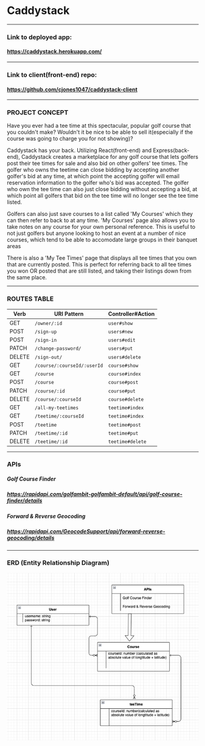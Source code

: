 # Caddystack

***

### Link to deployed app:
#### https://caddystack.herokuapp.com/

***

### Link to client(front-end) repo:
#### https://github.com/cjones1047/caddystack-client

***

### PROJECT CONCEPT

Have you ever had a tee time at this spectacular, popular golf course that you couldn't make? Wouldn't it be nice to be able to sell it(especially if the course was going to charge you for not showing)?

Caddystack has your back. Utilizing React(front-end) and Express(back-end), Caddystack creates a marketplace for any golf course that lets golfers post their tee times for sale and also bid on other golfers' tee times. The golfer who owns the teetime can close bidding by accepting another golfer's bid at any time, at which point the accepting golfer will email reservation information to the golfer who's bid was accepted. The golfer who own the tee time can also just close bidding without accepting a bid, at which point all golfers that bid on the tee time will no longer see the tee time listed.

Golfers can also just save courses to a list called 'My Courses' which they can then refer to back to at any time. 'My Courses' page also allows you to take notes on any course for your own personal reference. This is useful to not just golfers but anyone looking to host an event at a number of nice courses, which tend to be able to accomodate large groups in their banquet areas

There is also a 'My Tee Times' page that displays all tee times that you own that are currently posted. This is perfect for referring back to all tee times you won OR posted that are still listed, and taking their listings down from the same place.

***

### ROUTES TABLE

| Verb   | URI Pattern         | Controller#Action |
| ------ | ------------------- | ----------------- |
| GET   | `/owner/:id`          | `user#show`    |
| POST   | `/sign-up`          | `users#new`    |
| POST   | `/sign-in`          | `users#edit`    |
| PATCH  | `/change-password/` | `users#put`  |
| DELETE | `/sign-out/`        | `users#delete`   |
| GET   | `/course/:courseId/:userId`          | `course#show`    |
| GET   | `/course`          | `course#index`    |
| POST   | `/course`          | `course#post`    |
| PATCH  | `/course/:id` | `course#put`  |
| DELETE | `/course/:courseId`        | `course#delete`   |
| GET   | `/all-my-teetimes`          | `teetime#index`    |
| GET   | `/teetime/:courseId`          | `teetime#index`    |
| POST   | `/teetime`          | `teetime#post`    |
| PATCH  | `/teetime/:id` | `teetime#put`  |
| DELETE | `/teetime/:id`        | `teetime#delete`   |

***

### APIs
##### Golf Course Finder
##### https://rapidapi.com/golfambit-golfambit-default/api/golf-course-finder/details

##### Forward & Reverse Geocoding
##### https://rapidapi.com/GeocodeSupport/api/forward-reverse-geocoding/details

***

### ERD (Entity Relationship Diagram)
![](readme-assets/erd.png)
